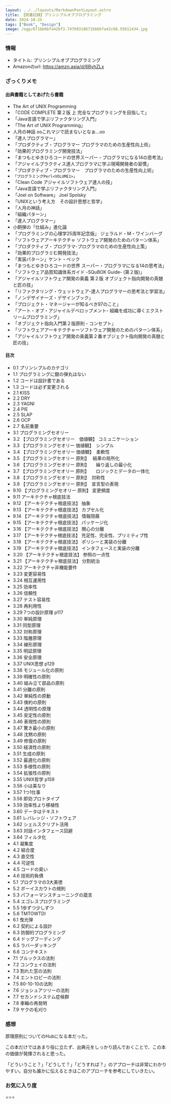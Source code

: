 ```yaml
---
layout: ../../layouts/MarkdownPostLayout.astro
title: 【読書記録】プリンシプルオブプログラミング
date: 2024-10-25
tags: ["Book", "Design"]
image: /ogp/671bb6bfa42bf3.74769318671bb6bfa42c68.55611434.jpg
---
```


### 情報
- タイトル: プリンシプルオブプログラミング
- Amazonのurl: https://amzn.asia/d/6ByhZLx

### ざっくりメモ

#### 出典書籍としてあげたら書籍
- The Art of UNIX Programming
- 「CODE COMPLETE 第２版 上 完全なプログラミングを目指して」
- 「Java言語で学ぶリファクタリング入門」
- 「The Art of UNIX Programming」
- 人月の神話 ooこれマジで読まないとなぁ...oo
- 「達人プログラマー」
- 「プロダクティブ・プログラマー プログラマのための生産性向上術」
- 「効果的プログラミング開発技法」
- 「まつもとゆきひろコードの世界スーパー・プログラマになる14の思考法」
- 「アジャイルプラクティス達人プログラマに学ぶ現場開発者の習慣」
- 「プロダクティブ・プログラマー　プログラマのための生産性向上術」
- `「プログラミングPerl<VOLUME1>」`
- 「Clean Code アジャイルソフトウェア達人の技」
- 「Java言語で学ぶリファクタリング入門」
- 「Joel on Software」 Joel Spolsky
- 「UNIXという考え方　その設計思想と哲学」
- 「人月の神話」
- 「組織パターン」
- 「達人プログラマー」
- 小飼弾の「仕組み」進化論
- 「プログラミングの心理学25周年記念版」 ジェラルド・M・ワインバーグ
- 「ソフトウェアアーキテクチャ ソフトウェア開発のためのパターン体系」
- 「プロダクティブ・プログラマ-プログラマのための生産性向上策」
- 「効果的プログラミむ開発技法」
- 「実装パターン」ケント・ベック
- 「まつもとゆきひろコードの世界 スーパー・プログラマになる14の思考法」
- 「ソフトウェア品質知識体系ガイド -SQuBOK Guide- (第２版)」
- 「アジャイルソフトウェア開発の奥義 第２版 オブジェクト指向開発の真髄と匠の技」
- 「リファクタリング・ウェットウェア-達人プログラマーの思考法と学習法」
- 「ノンデザイナーズ・デザインブック」
- 「プロジェクト・マネージャーが知るべき97のこと」
- 「アート・オブ・アジャイルデベロップメント- 組織を成功に導くエクストリームプログラミング」
- 「オブジェクト指向入門第２版原則・コンセプト」
- 「ソフトウェアアーキテクチャーソフトウェア開発のためのパターン体系」
- 「アジャイルソフトウェア開発の奥義第２番オブジェクト指向開発の真髄と匠の技」

#### 目次
- 0.1 プリンシプルのカテゴリ
- 1.1 プログラミングに銀の弾丸はない
- 1.2 コードは設計書である
- 1.3 コードは必ず変更される
- 2.1 KISS
- 2.2 DRY
- 2.3 YAGNI
- 2.4 PIE
- 2.5 SLAP
- 2.6 OCP
- 2.7 名前重要
- 3.1 プログラミングセオリー
- 3.2 【プログラミングセオリー　価値観】 コミュニケーション
- 3.3 【プログラミングセオリー 価値観】　シンプル
- 3.4 【プログラミングセオリー 価値観】　柔軟性
- 3.5 【プログラミングセオリー 原則】　 結果の局所化
- 3.6 【プログラミングセオリー 原則】　　繰り返しの最小化
- 3.7 【プログラミングセオリー 原則】　　ロジックとデータの一体化
- 3.8 【プログラミングセオリー 原則】　対称性
- 3.9 【プログラミングセオリー 原則】　宣言型の表現
- 9.10 【プログラミングセオリー 原則】 変更頻度
- 9.11 アーキテクチャ根底技法
- 9.12 【アーキテクチャ根底技法】 抽象
- 9.13 【アーキテクチャ根底技法】 カプセル化
- 9.14 【アーキテクチャ根底技法】 情報隠蔽
- 9.15 【アーキテクチャ根底技法】 パッケージ化
- 3.16 【アーキテクチャ根底技法】 関心の分離
- 3.17 【アーキテクチャ根底技法】 充足性、完全性、プリミティブ性
- 3.18 【アーキテクチャ根底技法】 ポリシーと実装の分離
- 3.19 【アーキテクチャ根底技法】 インタフェースと実装の分離
- 3.20 【アーキテクチャ根底技法】 参照の一点性
- 3.21 【アーキテクチャ根底技法】 分割統治
- 3.22 アーキテクチャ非機能要件
- 3.23 変更容易性
- 3.24 相互運用性
- 3.25 効率性
- 3.26 信頼性
- 3.27 テスト容易性
- 3.28 再利用性
- 3.29 7つの設計原理 p117
- 3.30 単純原理
- 3.31 同型原理
- 3.32 対称原理
- 3.33 階層原理
- 3.34 線形原理
- 3.35 明証原理
- 3.36 安全原理
- 3.37 UNIX思想 p129
- 3.38 モジュール化の原則
- 3.39 明確性の原則
- 3.40 組み立て部品の原則
- 3.41 分離の原則
- 3.42 単純性の原動
- 3.43 倹約の原則
- 3.44 透明性の原理
- 3.45 安定性の原則
- 3.46 表現性の原則
- 3.47 驚き最小の原則
- 3.48 沈黙の原則
- 3.49 修復の原則
- 3.50 経済性の原則
- 3.51 生成の原則
- 3.52 最適化の原則
- 3.53 多様性の原則
- 3.54 拡張性の原則
- 3.55 UNIX哲学 p159
- 3.56 小は美なり
- 3.57 1つ1仕事
- 3.58 即効プロトタイプ
- 3.59 効率性より移植性
- 3.60 データはテキスト
- 3.61 レバレッジ・ソフトウェア
- 3.62 シェルスクリプト活用
- 3.63 対話インタフェース回避
- 3.64 フィルタ化
- 4.1 凝集度
- 4.2 結合度
- 4.3 直交性
- 4.4 可逆性
- 4.5 コードの臭い
- 4.6 技術的負債
- 5.1 プログラマの3大美徳
- 5.2 ボーイスカウトの規則
- 5.3 パフォーマンスチューニングの箴言
- 5.4 エゴレスプログラミング
- 5.5 1歩ずつ少しずつ
- 5.6 TMTOWTDI
- 6.1 曳光弾
- 6.2 契約による設計
- 6.3 防御的プログラミング
- 6.4 ドッグフーディング
- 6.5 ラバーダッキング
- 6.6 コンテキスト
- 7.1 ブルックスの法則
- 7.2 コンウェイの法則
- 7.3 割れた窓の法則
- 7.4 エントロピーの法則
- 7.5 80-10-10の法則
- 7.6 ジョシュアツリーの法則
- 7.7 セカンドシステム症候群
- 7.8 車輪の再発明
- 7.9 ヤクの毛刈り

### 感想
原理原則についてのHubになる本だった。

この本だけではあまり役に立たず、出典元をしっかり読んでおくことで、この本の価値が発揮されると思った。

「どういうこと？」「どうして？」「どうすれば？」のアプローチは非常にわかりやすい。自分も誰かに伝えるときはこのアプローチを参考にしていきたい。

### お気に入り度
⭐️⭐️⭐️